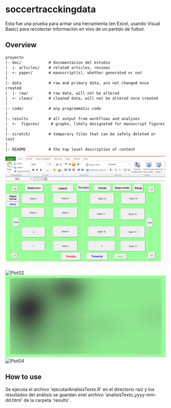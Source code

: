 # soccertracckingdata
Esta fue una prueba para armar una herramienta (en Excel, usando Visual Basic) para recolectar información en vivo de un partido de futbol.


Overview
--------

    proyecto
    |- doc/            # documentacion del estudio
    |  |- articles/    # related articles, reviews 
    |  +- paper/       # manuscript(s), whether generated or not
    |
    |- data            # raw and primary data, are not changed once created 
    |  |- raw/         # raw data, will not be altered
    |  +- clean/       # cleaned data, will not be altered once created
    |
    |- code/           # any programmatic code
    |
    |- results         # all output from workflows and analyses
    |  +-  figures/     # graphs, likely designated for manuscript figures
    |
    |- scratch/        # temporary files that can be safely deleted or lost
    |
    |- README          # the top level description of content


![Plot01](results/figures/excel_data_collector.png)
![Plot02](results/figures/cacha.png)
![Plot03](results/figures/quites.png)
![Plot04](results/figures/inicio.png)


How to use
----------

Se ejecuta el archivo 'ejecutarAnalisisTexto.R' en el directorio raíz y los resultados del análisis se guardan enel archivo 'analisisTexto_yyyy-mm-dd.html' de la carpeta 'results'. 
